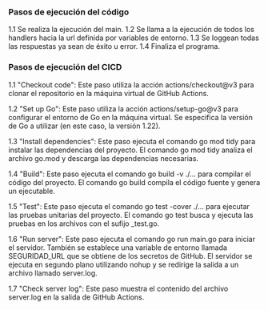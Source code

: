 ### Pasos de ejecución del código

1.1 Se realiza la ejecución del main.
1.2 Se llama a la ejecución de todos los handlers hacia la url definida por variables de entorno.
1.3 Se loggean todas las respuestas ya sean de éxito u error.
1.4 Finaliza el programa.

### Pasos de ejecución del CICD
1.1 "Checkout code": Este paso utiliza la acción actions/checkout@v3 para clonar el repositorio en la máquina virtual de GitHub Actions.

1.2 "Set up Go": Este paso utiliza la acción actions/setup-go@v3 para configurar el entorno de Go en la máquina virtual. Se especifica la versión de Go a utilizar (en este caso, la versión 1.22).

1.3 "Install dependencies": Este paso ejecuta el comando go mod tidy para instalar las dependencias del proyecto. El comando go mod tidy analiza el archivo go.mod y descarga las dependencias necesarias.

1.4 "Build": Este paso ejecuta el comando go build -v ./... para compilar el código del proyecto. El comando go build compila el código fuente y genera un ejecutable.

1.5 "Test": Este paso ejecuta el comando go test -cover ./... para ejecutar las pruebas unitarias del proyecto. El comando go test busca y ejecuta las pruebas en los archivos con el sufijo _test.go.

1.6 "Run server": Este paso ejecuta el comando go run main.go para iniciar el servidor. También se establece una variable de entorno llamada SEGURIDAD_URL que se obtiene de los secretos de GitHub. El servidor se ejecuta en segundo plano utilizando nohup y se redirige la salida a un archivo llamado server.log.

1.7 "Check server log": Este paso muestra el contenido del archivo server.log en la salida de GitHub Actions.